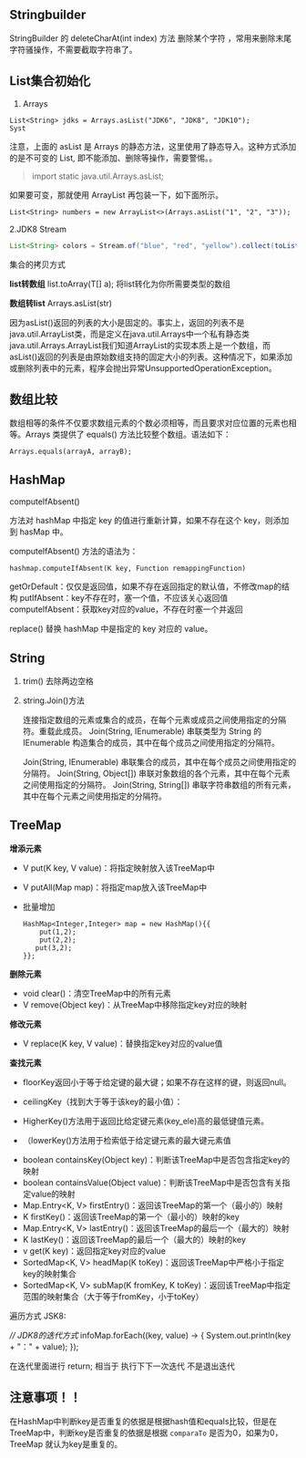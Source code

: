 ## Stringbuilder

StringBuilder  的 deleteCharAt(int index) 方法 删除某个字符 ，常用来删除末尾字符骚操作，不需要截取字符串了。

## List集合初始化

1. Arrays

```
List<String> jdks = Arrays.asList("JDK6", "JDK8", "JDK10");
Syst
```

注意，上面的 asList 是 Arrays 的静态方法，这里使用了静态导入。这种方式添加的是不可变的 List, 即不能添加、删除等操作，需要警惕。。

> import static java.util.Arrays.asList;

如果要可变，那就使用 ArrayList 再包装一下，如下面所示。

```
List<String> numbers = new ArrayList<>(Arrays.asList("1", "2", "3"));
```

2.JDK8 Stream

```java
List<String> colors = Stream.of("blue", "red", "yellow").collect(toList());
```

集合的拷贝方式

**list转数组**	list.toArray(T[]  a); 将list转化为你所需要类型的数组

**数组转list**  Arrays.asList(str)		

因为asList()返回的列表的大小是固定的。事实上，返回的列表不是java.util.ArrayList类，而是定义在java.util.Arrays中一个私有静态类java.util.Arrays.ArrayList我们知道ArrayList的实现本质上是一个数组，而asList()返回的列表是由原始数组支持的固定大小的列表。这种情况下，如果添加或删除列表中的元素，程序会抛出异常UnsupportedOperationException。


## 数组比较

数组相等的条件不仅要求数组元素的个数必须相等，而且要求对应位置的元素也相等。Arrays 类提供了 equals() 方法比较整个数组。语法如下：

```
Arrays.equals(arrayA, arrayB);
```

## HashMap

computeIfAbsent()

方法对 hashMap 中指定 key 的值进行重新计算，如果不存在这个 key，则添加到 hasMap 中。

computeIfAbsent() 方法的语法为：

```
hashmap.computeIfAbsent(K key, Function remappingFunction)
```

getOrDefault：仅仅是返回值，如果不存在返回指定的默认值，不修改map的结构
  putIfAbsent：key不存在时，塞一个值，不应该关心返回值
  computeIfAbsent：获取key对应的value，不存在时塞一个并返回

replace() 替换 hashMap 中是指定的 key 对应的 value。 

## String

1. trim() 去除两边空格

2. string.Join()方法

   连接指定数组的元素或集合的成员，在每个元素或成员之间使用指定的分隔符。重载此成员。
      Join(String, IEnumerable<String>)         串联类型为 String 的 IEnumerable<T> 构造集合的成员，其中在每个成员之间使用指定的分隔符。

   Join<T>(String, IEnumerable<T>)          串联集合的成员，其中在每个成员之间使用指定的分隔符。   Join(String, Object[])          串联对象数组的各个元素，其中在每个元素之间使用指定的分隔符。   Join(String, String[])          串联字符串数组的所有元素，其中在每个元素之间使用指定的分隔符。   

## TreeMap

**增添元素**

- V put(K key, V value)：将指定映射放入该TreeMap中

- V putAll(Map map)：将指定map放入该TreeMap中

- 批量增加 

  ```
  HashMap<Integer,Integer> map = new HashMap(){{
      put(1,2);
      put(2,2);
     put(3,2);
  }};
  ```

**删除元素**

- void clear()：清空TreeMap中的所有元素
- V remove(Object key)：从TreeMap中移除指定key对应的映射

**修改元素**

- V replace(K key, V value)：替换指定key对应的value值

**查找元素**

* floorKey返回小于等于给定键的最大键；如果不存在这样的键，则返回null。

* ceilingKey（找到大于等于该key的最小值）：

* HigherKey()方法用于返回比给定键元素(key_ele)高的最低键值元素。

* （lowerKey()方法用于检索低于给定键元素的最大键元素值

- boolean containsKey(Object key)：判断该TreeMap中是否包含指定key的映射
- boolean containsValue(Object value)：判断该TreeMap中是否包含有关指定value的映射
- Map.Entry<K, V> firstEntry()：返回该TreeMap的第一个（最小的）映射
- K firstKey()：返回该TreeMap的第一个（最小的）映射的key
- Map.Entry<K, V> lastEntry()：返回该TreeMap的最后一个（最大的）映射
- K lastKey()：返回该TreeMap的最后一个（最大的）映射的key
- v get(K key)：返回指定key对应的value
- SortedMap<K, V> headMap(K toKey)：返回该TreeMap中严格小于指定key的映射集合
- SortedMap<K, V> subMap(K fromKey, K toKey)：返回该TreeMap中指定范围的映射集合（大于等于fromKey，小于toKey）

遍历方式 JSK8:

*// JDK8的迭代方式* infoMap.forEach((key, value) -> {    System.out.println(key + "：" + value); });	

在迭代里面进行 return;  相当于 执行下下一次迭代  不是退出迭代

## 注意事项！！

在HashMap中判断key是否重复的依据是根据hash值和equals比较，但是在TreeMap中，判断key是否重复的依据是根据 `comparaTo` 是否为0，如果为0，TreeMap 就认为key是重复的。

